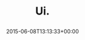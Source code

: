 ---
retweeted: false
source: <a href="http://twitter.com" rel="nofollow">Twitter Web Client</a>
entities:
  hashtags: []
  symbols: []
  user_mentions: []
  urls:
  - url: http://t.co/7BdHgongUh
    expanded_url: http://sz-magazin.sueddeutsche.de/texte/bildergalerie/43170/12/Sagen-Sie-jetzt-nichts-John-Cleese
    display_url: sz-magazin.sueddeutsche.de/texte/bilderga…
    indices:
    - '4'
    - '26'
display_text_range:
- '0'
- '26'
favorite_count: '1'
id_str: '607898257507930112'
truncated: false
retweet_count: '0'
id: '607898257507930112'
possibly_sensitive: false
created_at: Mon Jun 08 13:13:33 +0000 2015
favorited: false
full_text: Ui.
lang: und
quote_url: http://sz-magazin.sueddeutsche.de/texte/bildergalerie/43170/12/Sagen-Sie-jetzt-nichts-John-Cleese
tags:
- pesos/twitter
date: '2015-06-08T13:13:33+00:00'
src: https://twitter.com/bascht/status/607898257507930112
original_url: https://twitter.com/bascht/status/607898257507930112
type: twitter_tweet
text: Ui.
title: 'Ui.

  '

---